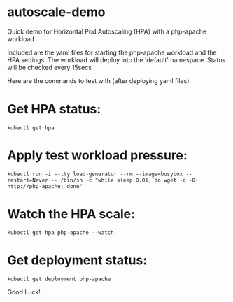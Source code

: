 # autoscale-demo
Quick demo for Horizontal Pod Autoscaling (HPA) with a php-apache workload

Included are the yaml files for starting the php-apache workload and the HPA settings.  The workload will deploy into the 'default' namespace.
Status will be checked every 15secs

Here are the commands to test with (after deploying yaml files):
  # Get HPA status: 
    kubectl get hpa
  # Apply test workload pressure: 
    kubectl run -i --tty load-generator --rm --image=busybox --restart=Never -- /bin/sh -c "while sleep 0.01; do wget -q -O- http://php-apache; done"
  # Watch the HPA scale:
    kubectl get hpa php-apache --watch
  # Get deployment status:
    kubectl get deployment php-apache

Good Luck!
